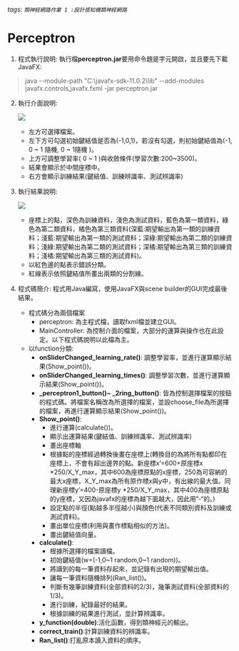 ###### tags: `類神經網路作業 1 :設計感知機類神經網路`
# Perceptron

1. 程式執行說明:
   執行檔**perceptron.jar**要用命令題是字元開啟，並且要先下載JavaFX:
>    java --module-path "C:\javafx-sdk-11.0.2\lib" --add-modules javafx.controls,javafx.fxml -jar perceptron.jar
   
2. 執行介面說明:

   ![](https://i.imgur.com/B4vIPEf.png)
    * 左方可選擇檔案。
    * 左下方可勾選初始鍵結值是否為(-1,0,1)，若沒有勾選，則初始鍵結值為(-1, 0 ~ 1 隨機, 0 ~ 1隨機 )。
    * 上方可調整學習率( 0 ~ 1 )與收斂條件(學習次數:200~3500)。
    * 結果會顯示於中間座標中。
    * 右方會顯示訓練結果(鍵結值、訓練辨識率、測試辨識率)

3. 執行結果說明:

   ![](https://i.imgur.com/ByKRf1h.png)
    * 座標上的點，深色為訓練資料，淺色為測試資料，藍色為第一類資料，綠色為第二類資料，橘色為第三類資料(深藍:期望輸出為第一類的訓練資料；淺藍:期望輸出為第一類的測試資料；深綠:期望輸出為第二類的訓練資料；淺綠:期望輸出為第二類的測試資料；深橘:期望輸出為第三類的訓練資料；淺橘:期望輸出為第三類的測試資料)。
    * 以紅色邊的點表示錯誤分類。
    * 紅線表示依照鍵結值所畫出兩類的分割線。
4. 程式碼簡介:
   程式用Java編寫，使用JavaFX與scene builder的GUI完成最後結果。
    * 程式碼分為兩個檔案
        * perceptron: 為主程式檔，讀取fxml檔並建立GUI。
	    * MainController: 為控制介面的檔案，大部分的運算與操作也在此設定。以下程式碼說明以此檔為主。	
	* 以function分類:
	    * **onSliderChanged_learning_rate()**: 調整學習率，並進行運算顯示結果(Show_point())。
	    * **onSliderChanged_learning_times()**: 調整學習次數，並進行運算顯示結果(Show_point())。
	    * **_perceptron1_button()~ _2ring_button()**: 皆為控制選擇檔案的按鈕的程式碼。將檔案名稱改為所選擇的檔案，並設choose_file為所選擇的檔案，再進行運算顯示結果(Show_point())。
	    * **Show_point()**:	
	        * 進行運算(calculate())。
	        * 顯示出運算結果(鍵結值、訓練辨識率、測試辨識率)
	        * 畫出座標軸
	        * 根據點的座標經過轉換後畫在座標上(轉換目的為將所有點都印在座標上，不會有超出邊界的點。新座標x’=600+原座標x *250/X_Y_max，其中600為座標原點的x座標，250為可容納的最大x座標，X_Y_max為所有原作標x與y中，有出線的最大值。同理新座標y’=400-原座標y *250/X_Y_max，其中400為座標原點的y座標，又因為javafx的座標為越下面越大，因此用”-“的。)
	        * 設定點的半徑(點越多半徑越小)與顏色(代表不同類別資料及訓練或測試資料)。
	        * 畫出單位座標(利用與畫作標點相似的方法)。
	        * 畫出鍵結值向量。
	    * **calculate()**:
	        * 根據所選擇的檔案讀檔。
	        * 初始鍵結值(w=(-1,0~1 random,0~1 random))。
	        * 將讀到的每一筆資料存起來，並記錄有出現的期望輸出值。
	        * 讓每一筆資料隨機排列(Ran_list())。
	        * 判斷有幾筆訓練資料(全部資料的2/3)，幾筆測試資料(全部資料的1/3)。
	        * 進行訓練，紀錄最好的結果。
	        * 根據訓練的結果進行測試，並計算辨識率。
	    * **y_function(double)**:活化函數，得到類神經元的輸出。
	    * **correct_train()**:計算訓練資料的辨識率。
        * **Ran_list()**:打亂原本讀入資料的順序。
